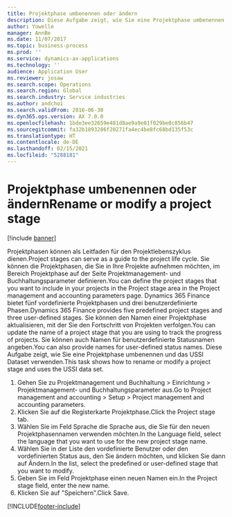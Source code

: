 ```yaml
---
title: Projektphase umbenennen oder ändern
description: Diese Aufgabe zeigt, wie Sie eine Projektphase umbenennen oder ändern.
author: Yowelle
manager: AnnBe
ms.date: 11/07/2017
ms.topic: business-process
ms.prod: ''
ms.service: dynamics-ax-applications
ms.technology: ''
audience: Application User
ms.reviewer: josaw
ms.search.scope: Operations
ms.search.region: Global
ms.search.industry: Service industries
ms.author: andchoi
ms.search.validFrom: 2016-06-30
ms.dyn365.ops.version: AX 7.0.0
ms.openlocfilehash: 1bde3ee32659e481d8ae9a9e01f029be0c856b47
ms.sourcegitcommit: fa32b1893286f20271fa4ec4be8fc68bd135f53c
ms.translationtype: HT
ms.contentlocale: de-DE
ms.lasthandoff: 02/15/2021
ms.locfileid: "5288181"
---
```

# <a name="rename-or-modify-a-project-stage"></a><span data-ttu-id="db6c3-103">Projektphase umbenennen oder ändern</span><span class="sxs-lookup"><span data-stu-id="db6c3-103">Rename or modify a project stage</span></span>

[!include [banner](../../includes/banner.md)]

<span data-ttu-id="db6c3-104">Projektphasen können als Leitfaden für den Projektlebenszyklus dienen.</span><span class="sxs-lookup"><span data-stu-id="db6c3-104">Project stages can serve as a guide to the project life cycle.</span></span> <span data-ttu-id="db6c3-105">Sie können die Projektphasen, die Sie in Ihre Projekte aufnehmen möchten, im Bereich Projektphase auf der Seite Projektmanagement- und Buchhaltungsparameter definieren.</span><span class="sxs-lookup"><span data-stu-id="db6c3-105">You can define the project stages that you want to include in your projects in the Project stage area in the Project management and accounting parameters page.</span></span> <span data-ttu-id="db6c3-106">Dynamics 365 Finance bietet fünf vordefinierte Projektphasen und drei benutzerdefinierte Phasen.</span><span class="sxs-lookup"><span data-stu-id="db6c3-106">Dynamics 365 Finance provides five predefined project stages and three user-defined stages.</span></span> <span data-ttu-id="db6c3-107">Sie können den Namen einer Projektphase aktualisieren, mit der Sie den Fortschritt von Projekten verfolgen.</span><span class="sxs-lookup"><span data-stu-id="db6c3-107">You can update the name of a project stage that you are using to track the progress of projects.</span></span> <span data-ttu-id="db6c3-108">Sie können auch Namen für benutzerdefinierte Statusnamen angeben.</span><span class="sxs-lookup"><span data-stu-id="db6c3-108">You can also provide names for user-defined status names.</span></span> <span data-ttu-id="db6c3-109">Diese Aufgabe zeigt, wie Sie eine Projektphase umbenennen und das USSI Dataset verwenden.</span><span class="sxs-lookup"><span data-stu-id="db6c3-109">This task shows how to rename or modify a project stage and uses the USSI data set.</span></span>

1. <span data-ttu-id="db6c3-110">Gehen Sie zu Projektmanagement und Buchhaltung > Einrichtung > Projektmanagement- und Buchhaltungsparameter aus.</span><span class="sxs-lookup"><span data-stu-id="db6c3-110">Go to Project management and accounting > Setup > Project management and accounting parameters.</span></span>
2. <span data-ttu-id="db6c3-111">Klicken Sie auf die Registerkarte Projektphase.</span><span class="sxs-lookup"><span data-stu-id="db6c3-111">Click the Project stage tab.</span></span>
3. <span data-ttu-id="db6c3-112">Wählen Sie im Feld Sprache die Sprache aus, die Sie für den neuen Projektphasennamen verwenden möchten.</span><span class="sxs-lookup"><span data-stu-id="db6c3-112">In the Language field, select the language that you want to use for the new project stage name.</span></span>
4. <span data-ttu-id="db6c3-113">Wählen Sie in der Liste den vordefinierte Benutzer oder den vordefinierten Status aus, den Sie ändern möchten, und klicken Sie dann auf Ändern.</span><span class="sxs-lookup"><span data-stu-id="db6c3-113">In the list, select the predefined or user-defined stage that you want to modify.</span></span> 
5. <span data-ttu-id="db6c3-114">Geben Sie im Feld Projektphase einen neuen Namen ein.</span><span class="sxs-lookup"><span data-stu-id="db6c3-114">In the Project stage field, enter the new name.</span></span>
6. <span data-ttu-id="db6c3-115">Klicken Sie auf "Speichern".</span><span class="sxs-lookup"><span data-stu-id="db6c3-115">Click Save.</span></span>


[!INCLUDE[footer-include](../../includes/footer-banner.md)]